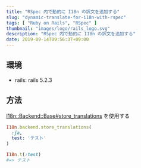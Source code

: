```yaml
---
title: "RSpec 内で動的に I18n の訳文を追加する"
slug: "dynamic-translate-for-i18n-with-rspec"
tags: [ "Ruby on Rails", "RSpec" ]
thumbnail: "images/logo/rails_logo.svg"
description: "RSpec 内で動的に I18n の訳文を追加する"
date: 2019-09-14T09:56:37+09:00
---
```


## 環境

* rails: rails 5.2.3

## 方法

[I18n::Backend::Base#store_translations](https://www.rubydoc.info/github/svenfuchs/i18n/I18n/Backend/Base:store_translations) を使用する

```rb
I18n.backend.store_translations(
  :ja,
  test: 'テスト'
)

I18n.t(:test)
#=> テスト
```
